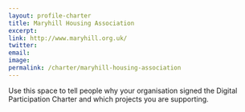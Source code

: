 ```yaml
---
layout: profile-charter
title: Maryhill Housing Association
excerpt: 
link: http://www.maryhill.org.uk/
twitter:
email:
image:
permalink: /charter/maryhill-housing-association
---
```


Use this space to tell people why your organisation signed the Digital Participation Charter and which projects you are supporting.
